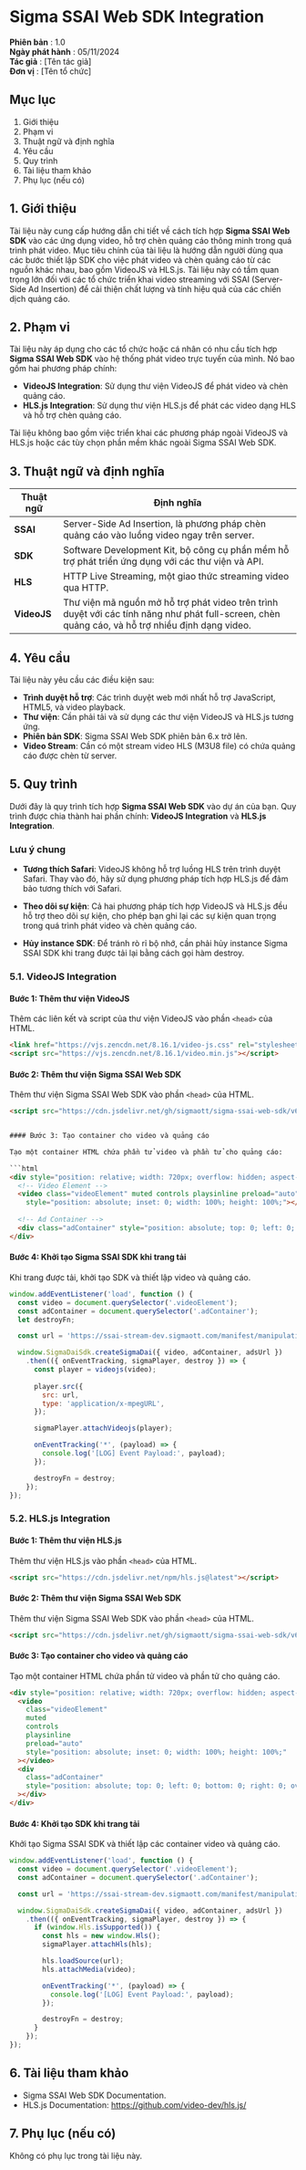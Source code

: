 # Sigma SSAI Web SDK Integration

**Phiên bản** : 1.0  
**Ngày phát hành** : 05/11/2024  
**Tác giả** : [Tên tác giả]  
**Đơn vị** : [Tên tổ chức]

## Mục lục

1. Giới thiệu
2. Phạm vi
3. Thuật ngữ và định nghĩa
4. Yêu cầu
5. Quy trình
6. Tài liệu tham khảo
7. Phụ lục (nếu có)

## 1. Giới thiệu

Tài liệu này cung cấp hướng dẫn chi tiết về cách tích hợp **Sigma SSAI Web SDK** vào các ứng dụng video, hỗ trợ chèn quảng cáo thông minh trong quá trình phát video. Mục tiêu chính của tài liệu là hướng dẫn người dùng qua các bước thiết lập SDK cho việc phát video và chèn quảng cáo từ các nguồn khác nhau, bao gồm VideoJS và HLS.js. Tài liệu này có tầm quan trọng lớn đối với các tổ chức triển khai video streaming với SSAI (Server-Side Ad Insertion) để cải thiện chất lượng và tính hiệu quả của các chiến dịch quảng cáo.

## 2. Phạm vi

Tài liệu này áp dụng cho các tổ chức hoặc cá nhân có nhu cầu tích hợp **Sigma SSAI Web SDK** vào hệ thống phát video trực tuyến của mình. Nó bao gồm hai phương pháp chính:  
- **VideoJS Integration**: Sử dụng thư viện VideoJS để phát video và chèn quảng cáo.  
- **HLS.js Integration**: Sử dụng thư viện HLS.js để phát các video dạng HLS và hỗ trợ chèn quảng cáo.

Tài liệu không bao gồm việc triển khai các phương pháp ngoài VideoJS và HLS.js hoặc các tùy chọn phần mềm khác ngoài Sigma SSAI Web SDK.

## 3. Thuật ngữ và định nghĩa

| Thuật ngữ     | Định nghĩa                                                                 |
| ------------- | -------------------------------------------------------------------------- |
| **SSAI**      | Server-Side Ad Insertion, là phương pháp chèn quảng cáo vào luồng video ngay trên server. |
| **SDK**       | Software Development Kit, bộ công cụ phần mềm hỗ trợ phát triển ứng dụng với các thư viện và API. |
| **HLS**       | HTTP Live Streaming, một giao thức streaming video qua HTTP. |
| **VideoJS**   | Thư viện mã nguồn mở hỗ trợ phát video trên trình duyệt với các tính năng như phát full-screen, chèn quảng cáo, và hỗ trợ nhiều định dạng video. |

## 4. Yêu cầu

Tài liệu này yêu cầu các điều kiện sau:
- **Trình duyệt hỗ trợ**: Các trình duyệt web mới nhất hỗ trợ JavaScript, HTML5, và video playback.
- **Thư viện**: Cần phải tải và sử dụng các thư viện VideoJS và HLS.js tương ứng.
- **Phiên bản SDK**: Sigma SSAI Web SDK phiên bản 6.x trở lên.
- **Video Stream**: Cần có một stream video HLS (M3U8 file) có chứa quảng cáo được chèn từ server.

## 5. Quy trình

Dưới đây là quy trình tích hợp **Sigma SSAI Web SDK** vào dự án của bạn. Quy trình được chia thành hai phần chính: **VideoJS Integration** và **HLS.js Integration**.

### Lưu ý chung

- **Tương thích Safari**: VideoJS không hỗ trợ luồng HLS trên trình duyệt Safari. Thay vào đó, hãy sử dụng phương pháp tích hợp HLS.js để đảm bảo tương thích với Safari.

- **Theo dõi sự kiện**: Cả hai phương pháp tích hợp VideoJS và HLS.js đều hỗ trợ theo dõi sự kiện, cho phép bạn ghi lại các sự kiện quan trọng trong quá trình phát video và chèn quảng cáo.

- **Hủy instance SDK**: Để tránh rò rỉ bộ nhớ, cần phải hủy instance Sigma SSAI SDK khi trang được tải lại bằng cách gọi hàm destroy.

### 5.1. VideoJS Integration



#### Bước 1: Thêm thư viện VideoJS

Thêm các liên kết và script của thư viện VideoJS vào phần `<head>` của HTML.

```html
<link href="https://vjs.zencdn.net/8.16.1/video-js.css" rel="stylesheet" />
<script src="https://vjs.zencdn.net/8.16.1/video.min.js"></script>
```

#### Bước 2: Thêm thư viện Sigma SSAI Web SDK

Thêm thư viện Sigma SSAI Web SDK vào phần `<head>` của HTML.

```html
<script src="https://cdn.jsdelivr.net/gh/sigmaott/sigma-ssai-web-sdk/v6/build/sdk-dai.iife.js"></script>


#### Bước 3: Tạo container cho video và quảng cáo

Tạo một container HTML chứa phần tử video và phần tử cho quảng cáo:

```html
<div style="position: relative; width: 720px; overflow: hidden; aspect-ratio: 16/9;">
  <!-- Video Element -->
  <video class="videoElement" muted controls playsinline preload="auto"
    style="position: absolute; inset: 0; width: 100%; height: 100%;"></video>
  
  <!-- Ad Container -->
  <div class="adContainer" style="position: absolute; top: 0; left: 0; bottom: 0; right: 0; overflow: hidden; width: 100%;"></div>
</div>
```

#### Bước 4: Khởi tạo Sigma SSAI SDK khi trang tải

Khi trang được tải, khởi tạo SDK và thiết lập video và quảng cáo.

```javascript 
window.addEventListener('load', function () {
  const video = document.querySelector('.videoElement');
  const adContainer = document.querySelector('.adContainer');
  let destroyFn;

  const url = 'https://ssai-stream-dev.sigmaott.com/manifest/manipulation/session/97004de4-1971-4577-8f1b-eccb03737fa5/origin04/scte35-av4s-clear/master.m3u8';

  window.SigmaDaiSdk.createSigmaDai({ video, adContainer, adsUrl })
    .then(({ onEventTracking, sigmaPlayer, destroy }) => {
      const player = videojs(video);
      
      player.src({
        src: url,
        type: 'application/x-mpegURL',
      });

      sigmaPlayer.attachVideojs(player);

      onEventTracking('*', (payload) => {
        console.log('[LOG] Event Payload:', payload);
      });

      destroyFn = destroy;
    });
});
```

### 5.2. HLS.js Integration

#### Bước 1: Thêm thư viện HLS.js

Thêm thư viện HLS.js vào phần `<head>` của HTML.

```html
<script src="https://cdn.jsdelivr.net/npm/hls.js@latest"></script>
```

#### Bước 2: Thêm thư viện Sigma SSAI Web SDK

Thêm thư viện Sigma SSAI Web SDK vào phần `<head>` của HTML.

```html
<script src="https://cdn.jsdelivr.net/gh/sigmaott/sigma-ssai-web-sdk/v6/build/sdk-dai.iife.js"></script>
```

#### Bước 3: Tạo container cho video và quảng cáo

Tạo một container HTML chứa phần tử video và phần tử cho quảng cáo.

```html
<div style="position: relative; width: 720px; overflow: hidden; aspect-ratio: 16/9;">
  <video
    class="videoElement"
    muted
    controls
    playsinline
    preload="auto"
    style="position: absolute; inset: 0; width: 100%; height: 100%;"
  ></video>
  <div
    class="adContainer"
    style="position: absolute; top: 0; left: 0; bottom: 0; right: 0; overflow: hidden; width: 100%;"
  ></div>
</div>
```

#### Bước 4: Khởi tạo SDK khi trang tải

Khởi tạo Sigma SSAI SDK và thiết lập các container video và quảng cáo.

```javascript
window.addEventListener('load', function () {
  const video = document.querySelector('.videoElement');
  const adContainer = document.querySelector('.adContainer');

  const url = 'https://ssai-stream-dev.sigmaott.com/manifest/manipulation/session/97004de4-1971-4577-8f1b-eccb03737fa5/origin04/scte35-av4s-clear/master.m3u8';

  window.SigmaDaiSdk.createSigmaDai({ video, adContainer, adsUrl })
    .then(({ onEventTracking, sigmaPlayer, destroy }) => {
      if (window.Hls.isSupported()) {
        const hls = new window.Hls();
        sigmaPlayer.attachHls(hls);

        hls.loadSource(url);
        hls.attachMedia(video);

        onEventTracking('*', (payload) => {
          console.log('[LOG] Event Payload:', payload);
        });

        destroyFn = destroy;
      }
    });
});

```

## 6. Tài liệu tham khảo

- Sigma SSAI Web SDK Documentation.
- HLS.js Documentation: https://github.com/video-dev/hls.js/

## 7. Phụ lục (nếu có)

Không có phụ lục trong tài liệu này.
